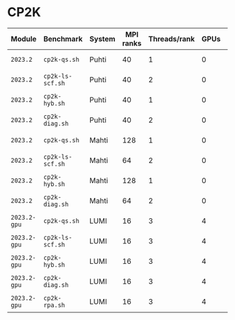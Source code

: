 # CP2K

| Module       | Benchmark        | System | MPI ranks | Threads/rank | GPUs | Elapsed time (s) | Date       |
|--------------|------------------|--------|-----------|--------------|------|------------------|------------|
| `2023.2`     | `cp2k-qs.sh`     | Puhti  | 40        | 1            | 0    | 486.031          | 2023-09-06 |
| `2023.2`     | `cp2k-ls-scf.sh` | Puhti  | 40        | 2            | 0    | 629.236          | 2023-09-06 |
| `2023.2`     | `cp2k-hyb.sh`    | Puhti  | 40        | 1            | 0    | 723.141          | 2023-09-06 |
| `2023.2`     | `cp2k-diag.sh`   | Puhti  | 40        | 2            | 0    | 378.897          | 2023-09-06 |
| `2023.2`     | `cp2k-qs.sh`     | Mahti  | 128       | 1            | 0    | 202.267          | 2023-09-14 |
| `2023.2`     | `cp2k-ls-scf.sh` | Mahti  | 64        | 2            | 0    | 584.792          | 2023-09-14 |
| `2023.2`     | `cp2k-hyb.sh`    | Mahti  | 128       | 1            | 0    | 187.602          | 2023-09-14 |
| `2023.2`     | `cp2k-diag.sh`   | Mahti  | 64        | 2            | 0    | 245.660          | 2023-09-14 |
| `2023.2-gpu` | `cp2k-qs.sh`     | LUMI   | 16        | 3            | 4    | 273.108          | 2023-09-18 |
| `2023.2-gpu` | `cp2k-ls-scf.sh` | LUMI   | 16        | 3            | 4    | 350.200          | 2023-09-18 |
| `2023.2-gpu` | `cp2k-hyb.sh`    | LUMI   | 16        | 3            | 4    | 362.250          | 2023-09-18 |
| `2023.2-gpu` | `cp2k-diag.sh`   | LUMI   | 16        | 3            | 4    | 387.045          | 2023-09-18 |
| `2023.2-gpu` | `cp2k-rpa.sh`    | LUMI   | 16        | 3            | 4    | 480.319          | 2023-09-18 |
